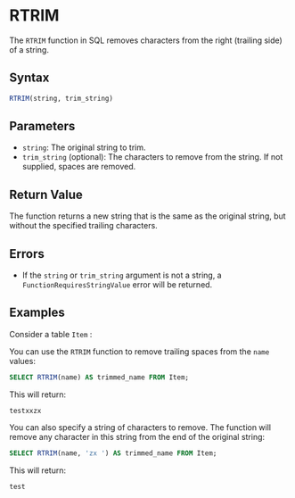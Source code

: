 # RTRIM

The `RTRIM` function in SQL removes characters from the right (trailing side) of a string.

## Syntax

```sql
RTRIM(string, trim_string)
```

## Parameters

- `string`: The original string to trim.
- `trim_string` (optional): The characters to remove from the string. If not supplied, spaces are removed.

## Return Value

The function returns a new string that is the same as the original string, but without the specified trailing characters.

## Errors

- If the `string` or `trim_string` argument is not a string, a `FunctionRequiresStringValue` error will be returned.

## Examples

Consider a table `Item` :



You can use the `RTRIM` function to remove trailing spaces from the `name` values:

```sql
SELECT RTRIM(name) AS trimmed_name FROM Item;
```

This will return:

```
testxxzx
```

You can also specify a string of characters to remove. The function will remove any character in this string from the end of the original string:

```sql
SELECT RTRIM(name, 'zx ') AS trimmed_name FROM Item;
```

This will return:

```
test
```